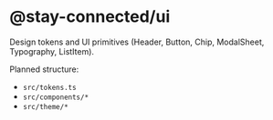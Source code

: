 # @stay-connected/ui

Design tokens and UI primitives (Header, Button, Chip, ModalSheet, Typography, ListItem).

Planned structure:
- `src/tokens.ts`
- `src/components/*`
- `src/theme/*`

